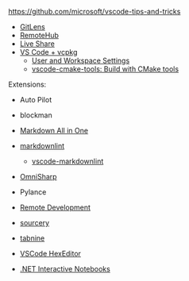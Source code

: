 https://github.com/microsoft/vscode-tips-and-tricks

* [GitLens](https://github.com/qianguyihao/Web/blob/master/00-%E5%89%8D%E7%AB%AF%E5%B7%A5%E5%85%B7/01-VS%20Code%E7%9A%84%E4%BD%BF%E7%94%A8.md)
* [RemoteHub](https://github.com/qianguyihao/Web/blob/master/00-%E5%89%8D%E7%AB%AF%E5%B7%A5%E5%85%B7/01-VS%20Code%E7%9A%84%E4%BD%BF%E7%94%A8.md)
* [Live Share](https://visualstudio.microsoft.com/zh-hans/services/live-share/?rr=https%3A%2F%2Fgithub.com%2FMicrosoftDocs%2Flive-share)
* [VS Code + vcpkg](https://github.com/microsoft/vcpkg#visual-studio-code-with-cmake-tools)
  - [User and Workspace Settings](https://code.visualstudio.com/docs/getstarted/settings)
  - [vscode-cmake-tools: Build with CMake tools](https://github.com/microsoft/vscode-cmake-tools/blob/develop/docs/build.md#:~:text=Running%20CMake:%20Build%20from%20the%20VS%20Code%20command,output%20panel%20opens%20to%20display%20build%20tool%20output.)

Extensions:

- Auto Pilot

- blockman

- [Markdown All in One](https://github.com/wuye9036/CppTemplateTutorial)

- [markdownlint](https://github.com/DavidAnson/markdownlint)
  - [vscode-markdownlint](https://github.com/DavidAnson/vscode-markdownlint)

- [OmniSharp](http://www.omnisharp.net/)
  
- Pylance

- [Remote Development](https://github.com/microsoft/vscode-remote-release)

- [sourcery](https://github.com/sourcery-ai/sourcery)

- [tabnine](https://www.tabnine.com/)

- [VSCode HexEditor](https://marketplace.visualstudio.com/items?itemName=ms-vscode.hexeditor)

- [.NET Interactive Notebooks](https://marketplace.visualstudio.com/items?itemName=ms-dotnettools.dotnet-interactive-vscode)
